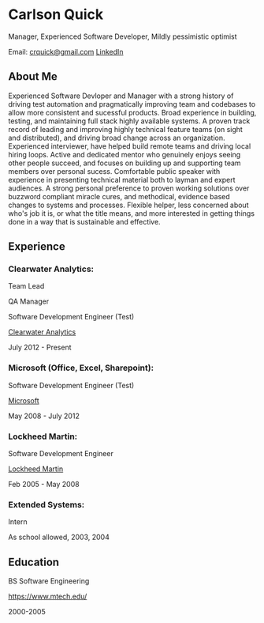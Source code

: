 # Carlson Quick
Manager, Experienced Software Developer, Mildly pessimistic optimist

Email:  crquick@gmail.com
[LinkedIn](https://www.linkedin.com/in/carlson-quick-17a6a44b/)

## About Me

Experienced Software Devloper and Manager with a strong history of driving test automation and pragmatically improving team and codebases to allow more consistent and sucessful products.  Broad experience in building, testing, and maintaining full stack highly available systems.  A proven track record of leading and improving highly technical feature teams (on sight and distributed), and driving broad change across an organization.  Experienced interviewer, have helped build remote teams and driving local hiring loops.  Active and dedicated mentor who genuinely enjoys seeing other people succeed, and focuses on building up and supporting team members over personal sucess.  Comfortable public speaker with experience in presenting technical material both to layman and expert audiences.  A strong personal preference to proven working solutions over buzzword compliant miracle cures, and methodical, evidence based changes to systems and processes.  Flexible helper, less concerned about who's job it is, or what the title means, and more interested in getting things done in a way that is sustainable and effective.


## Experience

### Clearwater Analytics:
Team Lead

QA Manager

Software Development Engineer (Test)

[Clearwater Analytics](https://clearwater-analytics.com)

July 2012 - Present

### Microsoft (Office, Excel, Sharepoint):
Software Development Engineer (Test)

[Microsoft](https://www.microsoft.com/en-us/)

May 2008 - July 2012

### Lockheed Martin:
Software Development Engineer

[Lockheed Martin](https://www.lockheedmartin.com/en-us/index.html)

Feb 2005 - May 2008

### Extended Systems:
Intern

As school allowed, 2003, 2004

## Education
BS Software Engineering 

https://www.mtech.edu/

2000-2005
<!--
**CarlsonQuick/CarlsonQuick** is a ✨ _special_ ✨ repository because its `README.md` (this file) appears on your GitHub profile.
